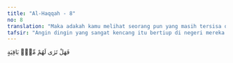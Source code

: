 ```yaml
---
title: "Al-Haqqah - 8"
no: 8
translation: "Maka adakah kamu melihat seorang pun yang masih tersisa di antara mereka?"
tafsir: "Angin dingin yang sangat kencang itu bertiup di negeri mereka tidak henti-hentinya selama tujuh malam delapan hari, memusnahkan rumah-rumah, istana-istana, harta-benda, binatang ternak, tanaman-tanaman, dan semua yang ada di negeri mereka.\n\nKaum 'Ad atau bangsa 'Ad merupakan bangsa ras semitik, yang hidup sekitar 5000-4000 tahun yang lalu. Kaum ini hidup di wilayah Arabia Selatan, di suatu kawasan bukit-bukit al-Ahqaf (lihat Surah al-Ahqaf/46: 21), atau yang sekarang dikenal dengan nama Rab al-Khali, yang membentang antara Yaman bagian selatan sampai ke wilayah Oman. Mayoritas kaum 'Ad telah menolak kerasulan dan misi Nabi Hud. Mereka mendapat azab dari Allah berupa angin yang sangat dingin lagi kencang yang berlangsung terus menerus selama tujuh malam delapan hari. Data ilmiah paleogeologik tentang peristiwa itu belum didapatkan. Namun mungkin kita dapat membandingkannya dengan apa yang terjadi di Amerika Serikat, tepatnya di Negara bagian New Orleans, ketika wilayah itu diterjang oleh Badai Katrina (Katrina Hurricane) pada tanggal 23-31 Agustus 2005 yang lalu. Katrina Hurricane ini mempunyai kecepatan badai 280 km/jam, tekanan (minimal) 902 mbar (hPa: 26.65 inHg); suhu badai cukup hangat, sekitar 28,4 oC, berlangsung selama lebih kurang 8 (delapan) hari, terus menerus. Wilayah hantamannya meliputi Bahamas, Florida Selatan, Kuba, Louisiana (utamanya Greater New Orleans), Mississippi, Alabama, Florida Panhandle, dan sebagian besar pantai timur Amerika Utara. Radius Katrina Hurricane ini sekitar 160 km dari titik sentral badai itu. Korban manusia meninggal 1.836 jiwa. Korban harta sebesar US$ 84 Miliar. Katrina Hurricane ini tercatat sebagai jenis Badai Atlantik yang terkuat ke-enam dalam sejarah Amerika, atau terkuat ketiga, yang terjadi pada musim landfall (musim gugur) di Amerika Serikat. Sebagai perbandingan Galveston Hurricane yang terjadi pada tahun 1900 di Amerika Serikat menelan korban jiwa antara 6000-12.000 orang. Dengan demikian, angin atau badai yang sangat dingin lagi kencang, yang menimpa kaum 'Ad selama tujuh malam delapan hari terus menerus, mungkin mirip atau jauh lebih hebat dari Katrina Hurricane ini; karena suhunya sangat dingin dan mampu menghancurkan suatu kaum (umat).\n\nPerkataan \"tujuh malam delapan hari\" memberi peringatan bahwa angin kencang dunia itu benar-benar merupakan azab bagi mereka, dan menimpa seluruh yang ada di negeri itu."
---
```


فَهَلْ تَرٰى لَهُمْ مِّنْۢ بَاقِيَةٍ 
